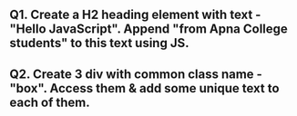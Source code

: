 ## Q1. Create a H2 heading element with text - "Hello JavaScript". Append "from Apna College students" to this text using JS.

## Q2. Create 3 div with common class name - "box". Access them & add some unique text to each of them.